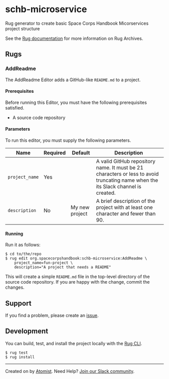 # schb-microservice

Rug generator to create basic Space Corps Handbook Micorservices project structure

See the [Rug documentation][rug] for more information on Rug Archives.

[rug]: http://docs.atomist.com/

## Rugs

### AddReadme

The AddReadme Editor adds a GitHub-like `README.md` to a project.

#### Prerequisites

Before running this Editor, you must have the following prerequisites
satisfied.

*   A source code repository

#### Parameters

To run this editor, you must supply the following parameters.

Name | Required | Default | Description
-----|----------|---------|------------
`project_name` | Yes | | A valid GitHub repository name.  It must be 21 characters or less to avoid truncating name when the its Slack channel is created.
`description` | No | My new project | A brief description of the project with at least one character and fewer than 90.

[semver]: http://semver.org

#### Running

Run it as follows:

```
$ cd to/the/repo
$ rug edit org.spacecorpshandbook:schb-microservice:AddReadme \
    project_name=fun-project \
    description="A project that needs a README"
```

This will create a simple `README.md` file in the top-level directory
of the source code repository.  If you are happy with the change,
commit the changes.

## Support

If you find a problem, please create an [issue][].

[issue]: https://github.com/org.spacecorpshandbook/schb-microservice/issues

## Development

You can build, test, and install the project locally with
the [Rug CLI][cli].

[cli]: https://github.com/atomist/rug-cli

```
$ rug test
$ rug install
```

---
Created on  by [Atomist][atomist].
Need Help? [Join our Slack community][slack].

[atomist]: https://www.atomist.com/
[slack]: https://join.atomist.com/
